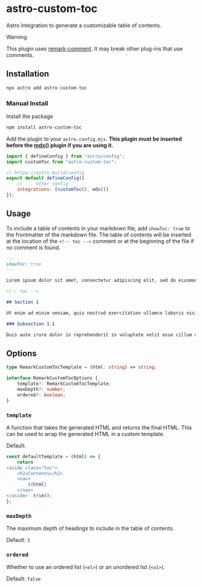 # astro-custom-toc

Astro Integration to generate a customizable table of contents.

> [!WARNING]
> This plugin uses [remark-comment](https://github.com/leebyron/remark-comment). It may break other plug-ins that use comments.

## Installation

```bash
npx astro add astro-custom-toc
```

### Manual Install

Install the package

```bash
npm install astro-custom-toc
```

Add the plugin to your `astro.config.mjs`. **This plugin must be inserted before the [mdx()](https://github.com/withastro/astro/tree/main/packages/integrations/mdx/) plugin if you are using it.**

```javascript
import { defineConfig } from "astro/config";
import customToc from "astro-custom-toc";

// https://astro.build/config
export default defineConfig({
    // ... other config
    integrations: [customToc(), mdx()]
});
```

## Usage

To include a table of contents in your markdown file, add ``showToc: true`` to the frontmatter of the markdown file. The table of contents will be inserted at the location of the `<!-- toc -->` comment or at the beginning of the file if no comment is found.

```markdown
---
showToc: true
---

Lorem ipsum dolor sit amet, consectetur adipiscing elit, sed do eiusmod tempor incididunt ut labore et dolore magna aliqua.

<!-- toc -->

## Section 1

Ut enim ad minim veniam, quis nostrud exercitation ullamco laboris nisi ut aliquip ex ea commodo consequat.

### Subsection 1.1

Duis aute irure dolor in reprehenderit in voluptate velit esse cillum dolore eu fugiat nulla pariatur.
```

## Options

```typescript
type RemarkCustomTocTemplate = (html: string) => string;

interface RemarkCustomTocOptions {
    template?: RemarkCustomTocTemplate;
    maxDepth?: number;
    ordered?: boolean;
}
```

### `template`

A function that takes the generated HTML and returns the final HTML. This can be used to wrap the generated HTML in a custom template.

Default:

```javascript
const defaultTemplate = (html) => {
    return `
<aside class="toc">
    <h2>Contents</h2>
    <nav>
        ${html}
    </nav>
</aside>`.trim();
};
```

### `maxDepth`

The maximum depth of headings to include in the table of contents.

Default: `3`

### `ordered`

Whether to use an ordered list (`<ol>`) or an unordered list (`<ul>`).

Default: `false`
